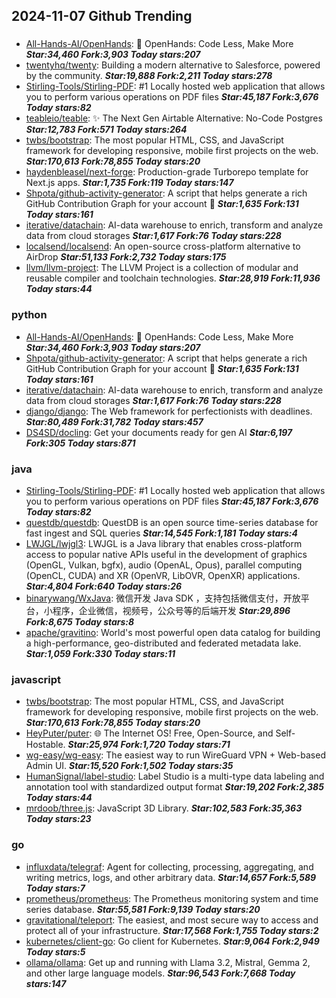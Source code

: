 ## 2024-11-07 Github Trending

### 
* [All-Hands-AI/OpenHands](https://github.com/All-Hands-AI/OpenHands): 🙌 OpenHands: Code Less, Make More ***Star:34,460 Fork:3,903 Today stars:207***
* [twentyhq/twenty](https://github.com/twentyhq/twenty): Building a modern alternative to Salesforce, powered by the community. ***Star:19,888 Fork:2,211 Today stars:278***
* [Stirling-Tools/Stirling-PDF](https://github.com/Stirling-Tools/Stirling-PDF): #1 Locally hosted web application that allows you to perform various operations on PDF files ***Star:45,187 Fork:3,676 Today stars:82***
* [teableio/teable](https://github.com/teableio/teable): ✨ The Next Gen Airtable Alternative: No-Code Postgres ***Star:12,783 Fork:571 Today stars:264***
* [twbs/bootstrap](https://github.com/twbs/bootstrap): The most popular HTML, CSS, and JavaScript framework for developing responsive, mobile first projects on the web. ***Star:170,613 Fork:78,855 Today stars:20***
* [haydenbleasel/next-forge](https://github.com/haydenbleasel/next-forge): Production-grade Turborepo template for Next.js apps. ***Star:1,735 Fork:119 Today stars:147***
* [Shpota/github-activity-generator](https://github.com/Shpota/github-activity-generator): A script that helps generate a rich GitHub Contribution Graph for your account 🤖 ***Star:1,635 Fork:131 Today stars:161***
* [iterative/datachain](https://github.com/iterative/datachain): AI-data warehouse to enrich, transform and analyze data from cloud storages ***Star:1,617 Fork:76 Today stars:228***
* [localsend/localsend](https://github.com/localsend/localsend): An open-source cross-platform alternative to AirDrop ***Star:51,133 Fork:2,732 Today stars:175***
* [llvm/llvm-project](https://github.com/llvm/llvm-project): The LLVM Project is a collection of modular and reusable compiler and toolchain technologies. ***Star:28,919 Fork:11,936 Today stars:44***

### python
* [All-Hands-AI/OpenHands](https://github.com/All-Hands-AI/OpenHands): 🙌 OpenHands: Code Less, Make More ***Star:34,460 Fork:3,903 Today stars:207***
* [Shpota/github-activity-generator](https://github.com/Shpota/github-activity-generator): A script that helps generate a rich GitHub Contribution Graph for your account 🤖 ***Star:1,635 Fork:131 Today stars:161***
* [iterative/datachain](https://github.com/iterative/datachain): AI-data warehouse to enrich, transform and analyze data from cloud storages ***Star:1,617 Fork:76 Today stars:228***
* [django/django](https://github.com/django/django): The Web framework for perfectionists with deadlines. ***Star:80,489 Fork:31,782 Today stars:457***
* [DS4SD/docling](https://github.com/DS4SD/docling): Get your documents ready for gen AI ***Star:6,197 Fork:305 Today stars:871***

### java
* [Stirling-Tools/Stirling-PDF](https://github.com/Stirling-Tools/Stirling-PDF): #1 Locally hosted web application that allows you to perform various operations on PDF files ***Star:45,187 Fork:3,676 Today stars:82***
* [questdb/questdb](https://github.com/questdb/questdb): QuestDB is an open source time-series database for fast ingest and SQL queries ***Star:14,545 Fork:1,181 Today stars:4***
* [LWJGL/lwjgl3](https://github.com/LWJGL/lwjgl3): LWJGL is a Java library that enables cross-platform access to popular native APIs useful in the development of graphics (OpenGL, Vulkan, bgfx), audio (OpenAL, Opus), parallel computing (OpenCL, CUDA) and XR (OpenVR, LibOVR, OpenXR) applications. ***Star:4,804 Fork:640 Today stars:26***
* [binarywang/WxJava](https://github.com/binarywang/WxJava): 微信开发 Java SDK ，支持包括微信支付，开放平台，小程序，企业微信，视频号，公众号等的后端开发 ***Star:29,896 Fork:8,675 Today stars:8***
* [apache/gravitino](https://github.com/apache/gravitino): World's most powerful open data catalog for building a high-performance, geo-distributed and federated metadata lake. ***Star:1,059 Fork:330 Today stars:11***

### javascript
* [twbs/bootstrap](https://github.com/twbs/bootstrap): The most popular HTML, CSS, and JavaScript framework for developing responsive, mobile first projects on the web. ***Star:170,613 Fork:78,855 Today stars:20***
* [HeyPuter/puter](https://github.com/HeyPuter/puter): 🌐 The Internet OS! Free, Open-Source, and Self-Hostable. ***Star:25,974 Fork:1,720 Today stars:71***
* [wg-easy/wg-easy](https://github.com/wg-easy/wg-easy): The easiest way to run WireGuard VPN + Web-based Admin UI. ***Star:15,520 Fork:1,502 Today stars:35***
* [HumanSignal/label-studio](https://github.com/HumanSignal/label-studio): Label Studio is a multi-type data labeling and annotation tool with standardized output format ***Star:19,202 Fork:2,385 Today stars:44***
* [mrdoob/three.js](https://github.com/mrdoob/three.js): JavaScript 3D Library. ***Star:102,583 Fork:35,363 Today stars:23***

### go
* [influxdata/telegraf](https://github.com/influxdata/telegraf): Agent for collecting, processing, aggregating, and writing metrics, logs, and other arbitrary data. ***Star:14,657 Fork:5,589 Today stars:7***
* [prometheus/prometheus](https://github.com/prometheus/prometheus): The Prometheus monitoring system and time series database. ***Star:55,581 Fork:9,139 Today stars:20***
* [gravitational/teleport](https://github.com/gravitational/teleport): The easiest, and most secure way to access and protect all of your infrastructure. ***Star:17,568 Fork:1,755 Today stars:2***
* [kubernetes/client-go](https://github.com/kubernetes/client-go): Go client for Kubernetes. ***Star:9,064 Fork:2,949 Today stars:5***
* [ollama/ollama](https://github.com/ollama/ollama): Get up and running with Llama 3.2, Mistral, Gemma 2, and other large language models. ***Star:96,543 Fork:7,668 Today stars:147***
